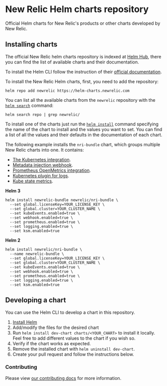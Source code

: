# New Relic Helm charts repository

Official Helm charts for New Relic's products or other charts developed by New Relic.

## Installing charts

The official New Relic helm charts repository is indexed at
[Helm Hub][helm-hub], there you can find the list of available charts and their
documentation. 

To install the Helm CLI follow the instruction of their [official
documentation][installing-helm].

To install the New Relic Helm charts, first, you need to add the repository:

```
helm repo add newrelic https://helm-charts.newrelic.com
```

You can list all the available charts from the `newrelic` repository with the 
[`helm search`][helm-search] command:

```
helm search repo | grep newrelic/
```

To install one of the charts just run the [`helm install`][helm-install]
command specifying the name of the chart to install and the values you want to
set. You can find a list of all the values and their defaults in the
documentation of each chart.

The following example installs the `nri-bundle` chart, which groups multiple
New Relic charts into one. It contains:

- [The Kubernetes integration][newrelic-kubernetes].
- [Metadata injection webhook][newrelic-webhook].
- [Prometheus OpenMetrics integration][newrelic-prometheus].
- [Kubernetes plugin for logs][newrelic-logs].
- [Kube state metrics][ksm].

**Helm 3**
```
helm install newrelic-bundle newrelic/nri-bundle \
  --set global.licenseKey=YOUR_LICENSE_KEY \
  --set global.cluster=YOUR_CLUSTER_NAME \
  --set kubeEvents.enabled=true \
  --set webhook.enabled=true \
  --set prometheus.enabled=true \
  --set logging.enabled=true \
  --set ksm.enabled=true
```

**Helm 2**
```
helm install newrelic/nri-bundle \
  --name newrelic-bundle \
  --set global.licenseKey=YOUR_LICENSE_KEY \
  --set global.cluster=YOUR_CLUSTER_NAME \
  --set kubeEvents.enabled=true \
  --set webhook.enabled=true \
  --set prometheus.enabled=true \
  --set logging.enabled=true \
  --set ksm.enabled=true
```

## Developing a chart

You can use the Helm CLI to develop a chart in this repository.

1. [Install Helm][installing-helm]
1. Add/modify the files for the desired chart
1. Run `helm install dev-chart charts/<YOUR_CHART>` to install it locally.
   Feel free to add different values to the chart if you wish so.
1. Verify if the chart works as expected.
1. Remove the installed chart with `helm uninstall dev-chart`.
1. Create your pull request and follow the instructions below.

### Contributing

Please view [our contributing docs](CONTRIBUTING.md) for more information.

[helm-hub]: https://hub.helm.sh/charts/newrelic
[helm-search]: https://helm.sh/docs/intro/using_helm/#helm-search-finding-charts
[helm-install]: https://helm.sh/docs/intro/using_helm/#helm-install-installing-a-package
[newrelic-kubernetes]: https://docs.newrelic.com/docs/integrations/kubernetes-integration/get-started/introduction-kubernetes-integration
[newrelic-webhook]: https://docs.newrelic.com/docs/integrations/kubernetes-integration/link-your-applications/link-your-applications-kubernetes
[newrelic-prometheus]: https://docs.newrelic.com/docs/integrations/prometheus-integrations/get-started/new-relic-prometheus-openmetrics-integration-kubernetes
[newrelic-logs]: https://docs.newrelic.com/docs/logs/enable-logs/enable-logs/kubernetes-plugin-logs
[ksm]: https://github.com/kubernetes/kube-state-metrics
[installing-helm]: https://helm.sh/docs/intro/install/
